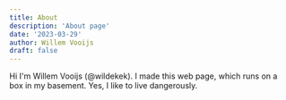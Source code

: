```yaml
---
title: About
description: 'About page'
date: '2023-03-29'
author: Willem Vooijs
draft: false
---
```


Hi I'm Willem Vooijs (@wildekek). I made this web page, which runs on a box in my basement. Yes, I like to live dangerously.